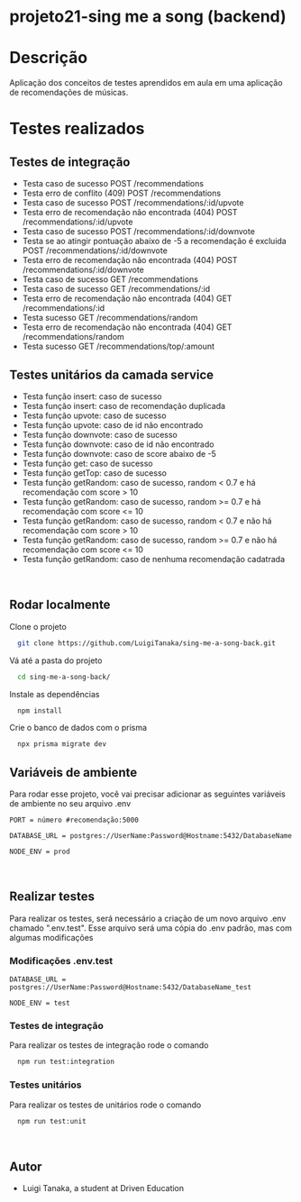 # projeto21-sing me a song (backend)


# Descrição

Aplicação dos conceitos de testes aprendidos em aula em uma aplicação de recomendações de músicas.


# Testes realizados

## Testes de integração
-   Testa caso de sucesso POST /recommendations
-   Testa erro de conflito (409) POST /recommendations
-   Testa caso de sucesso POST /recommendations/:id/upvote
-   Testa erro de recomendação não encontrada (404) POST /recommendations/:id/upvote
-   Testa caso de sucesso POST /recommendations/:id/downvote
-   Testa se ao atingir pontuação abaixo de -5 a recomendação é excluida POST /recommendations/:id/downvote
-   Testa erro de recomendação não encontrada (404) POST /recommendations/:id/downvote
-   Testa caso de sucesso GET /recommendations
-   Testa caso de sucesso GET /recommendations/:id
-   Testa erro de recomendação não encontrada (404) GET /recommendations/:id
-   Testa sucesso GET /recommendations/random
-   Testa erro de recomendação não encontrada (404) GET /recommendations/random
-   Testa sucesso GET /recommendations/top/:amount

## Testes unitários da camada service
-   Testa função insert: caso de sucesso
-   Testa função insert: caso de recomendação duplicada
-   Testa função upvote: caso de sucesso
-   Testa função upvote: caso de id não encontrado
-   Testa função downvote: caso de sucesso
-   Testa função downvote: caso de id não encontrado
-   Testa função downvote: caso de score abaixo de -5
-   Testa função get: caso de sucesso
-   Testa função getTop: caso de sucesso
-   Testa função getRandom: caso de sucesso, random < 0.7 e há recomendação com score > 10
-   Testa função getRandom: caso de sucesso, random >= 0.7 e há recomendação com score <= 10
-   Testa função getRandom: caso de sucesso, random < 0.7 e não há recomendação com score > 10
-   Testa função getRandom: caso de sucesso, random >= 0.7 e não há recomendação com score <= 10
-   Testa função getRandom: caso de nenhuma recomendação cadatrada

</br>

## Rodar localmente

Clone o projeto

```bash
  git clone https://github.com/LuigiTanaka/sing-me-a-song-back.git
```

Vá até a pasta do projeto

```bash
  cd sing-me-a-song-back/
```

Instale as dependências

```bash
  npm install
```

Crie o banco de dados com o prisma

```bash
  npx prisma migrate dev
```

## Variáveis de ambiente

Para rodar esse projeto, você vai precisar adicionar as seguintes variáveis de ambiente no seu arquivo .env

`PORT = número #recomendação:5000`

`DATABASE_URL = postgres://UserName:Password@Hostname:5432/DatabaseName`

`NODE_ENV = prod`

</br>

## Realizar testes
Para realizar os testes, será necessário a criação de um novo arquivo .env chamado ".env.test". Esse arquivo será uma cópia do .env padrão, mas com algumas modificações

### Modificações .env.test

`DATABASE_URL = postgres://UserName:Password@Hostname:5432/DatabaseName_test`

`NODE_ENV = test`

### Testes de integração
Para realizar os testes de integração rode o comando

```bash
  npm run test:integration
```

### Testes unitários
Para realizar os testes de unitários rode o comando

```bash
  npm run test:unit
```

</br>

## Autor

-   Luigi Tanaka, a student at Driven Education 
<br/>
